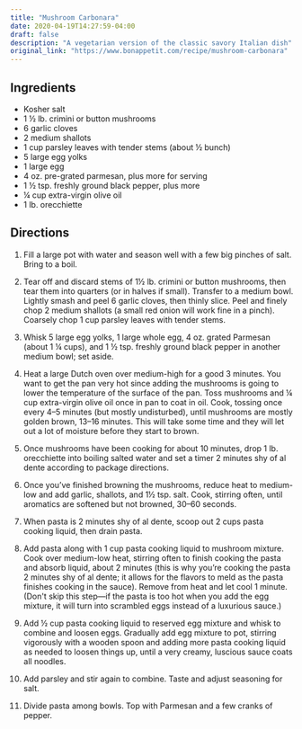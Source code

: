 ```yaml
---
title: "Mushroom Carbonara"
date: 2020-04-19T14:27:59-04:00
draft: false
description: "A vegetarian version of the classic savory Italian dish"
original_link: "https://www.bonappetit.com/recipe/mushroom-carbonara"
---
```


## Ingredients

- Kosher salt
- 1 ½ lb. crimini or button mushrooms
- 6 garlic cloves
- 2 medium shallots
- 1 cup parsley leaves with tender stems (about ½ bunch)
- 5 large egg yolks
- 1 large egg
- 4 oz. pre-grated parmesan, plus more for serving
- 1 ½ tsp. freshly ground black pepper, plus more
- ¼ cup extra-virgin olive oil
- 1 lb. orecchiette

## Directions

1. Fill a large pot with water and season well with a few big pinches of salt.
   Bring to a boil.

1. Tear off and discard stems of 1½ lb. crimini or button mushrooms, then tear them into quarters (or in halves if small).
   Transfer to a medium bowl.
   Lightly smash and peel 6 garlic cloves, then thinly slice.
   Peel and finely chop 2 medium shallots (a small red onion will work fine in a pinch).
   Coarsely chop 1 cup parsley leaves with tender stems.

1. Whisk 5 large egg yolks, 1 large whole egg, 4 oz. grated Parmesan (about 1 ¼ cups), and 1 ½ tsp. freshly ground black pepper in another medium bowl; set aside.

1. Heat a large Dutch oven over medium-high for a good 3 minutes.
   You want to get the pan very hot since adding the mushrooms is going to lower the temperature of the surface of the pan.
   Toss mushrooms and ¼ cup extra-virgin olive oil once in pan to coat in oil.
   Cook, tossing once every 4–5 minutes (but mostly undisturbed), until mushrooms are mostly golden brown, 13–16 minutes.
   This will take some time and they will let out a lot of moisture before they start to brown.

1. Once mushrooms have been cooking for about 10 minutes, drop 1 lb. orecchiette into boiling salted water and set a timer 2 minutes shy of al dente according to package directions.

1. Once you’ve finished browning the mushrooms, reduce heat to medium-low and add garlic, shallots, and 1½ tsp. salt.
   Cook, stirring often, until aromatics are softened but not browned, 30–60 seconds.

1. When pasta is 2 minutes shy of al dente, scoop out 2 cups pasta cooking liquid, then drain pasta.

1. Add pasta along with 1 cup pasta cooking liquid to mushroom mixture.
   Cook over medium-low heat, stirring often to finish cooking the pasta and absorb liquid, about 2 minutes (this is why you’re cooking the pasta 2 minutes shy of al dente; it allows for the flavors to meld as the pasta finishes cooking in the sauce).
   Remove from heat and let cool 1 minute.
   (Don't skip this step—if the pasta is too hot when you add the egg mixture, it will turn into scrambled eggs instead of a luxurious sauce.)

1. Add ½ cup pasta cooking liquid to reserved egg mixture and whisk to combine and loosen eggs.
   Gradually add egg mixture to pot, stirring vigorously with a wooden spoon and adding more pasta cooking liquid as needed to loosen things up, until a very creamy, luscious sauce coats all noodles.

1. Add parsley and stir again to combine. Taste and adjust seasoning for salt.

1. Divide pasta among bowls. Top with Parmesan and a few cranks of pepper.
